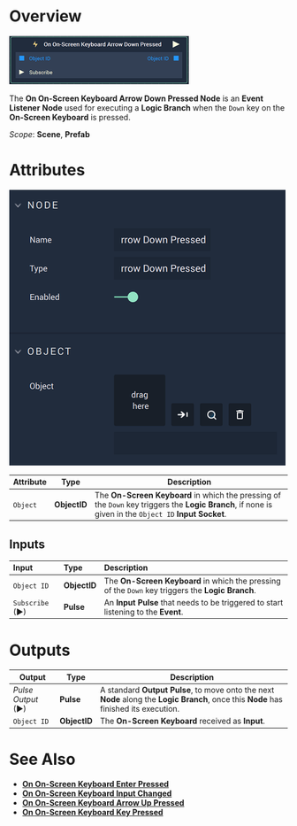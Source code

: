 # Overview

![The On On-Screen Keyboard Arrow Down Pressed Node.](../../../.gitbook/assets/ononscreenkeyboardarrowdownpressednode.png)

The **On On-Screen Keyboard Arrow Down Pressed Node** is an **Event Listener** **Node** used for executing a **Logic Branch** when the `Down` key on the **On-Screen Keyboard** is pressed.

*Scope*: **Scene**, **Prefab**

# Attributes

![The On On-Screen Keyboard Arrow Down Pressed Node Attributes.](../../../.gitbook/assets/ononscreenkeyboardarrowdownpressedattributes.png)

|Attribute|Type|Description|
|---|---|---|
|`Object` | **ObjectID** | The **On-Screen Keyboard** in which the pressing of the `Down` key triggers the **Logic Branch**, if none is given in the `Object ID` **Input Socket**. |

## Inputs

|Input | Type | Description|
|:---|:---|:---|
|`Object ID`| **ObjectID**| The **On-Screen Keyboard** in which the pressing of the `Down` key triggers the **Logic Branch**. |
| `Subscribe` (►)|**Pulse** | An **Input Pulse** that needs to be triggered to start listening to the **Event**. |

# Outputs

|Output|Type|Description|
|---|---|---|
|*Pulse Output* (►)|**Pulse**|A standard **Output Pulse**, to move onto the next **Node** along the **Logic Branch**, once this **Node** has finished its execution.|
| `Object ID` | **ObjectID** | The **On-Screen Keyboard** received as **Input**. |

# See Also

* [**On On-Screen Keyboard Enter Pressed**](on-onscreen-keyboard-enter-pressed.md)
* [**On On-Screen Keyboard Input Changed**](on-onscreen-keyboard-input-changed.md)
* [**On On-Screen Keyboard Arrow Up Pressed**](ononscreenkeyboardarrowuppressed.md)
* [**On On-Screen Keyboard Key Pressed**](ononscreenkeyboardpressed.md)
